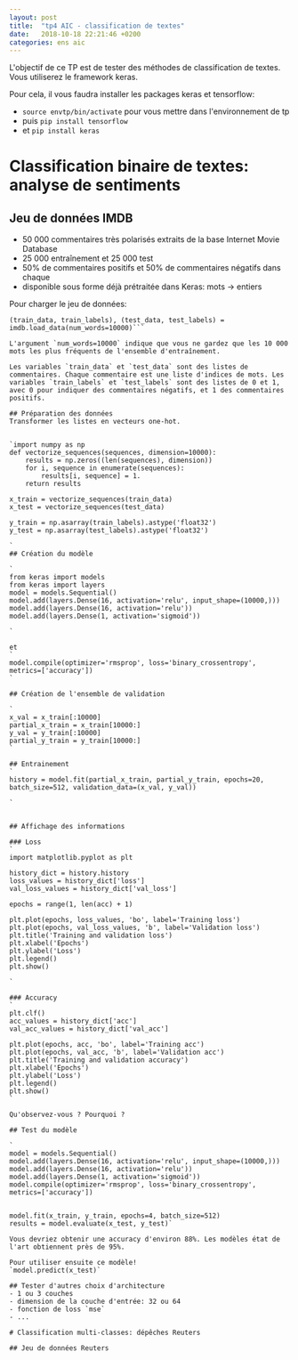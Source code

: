 ```yaml
---
layout: post
title:  "tp4 AIC - classification de textes"
date:   2018-10-18 22:21:46 +0200
categories: ens aic
---
```


L'objectif de ce TP est de tester des méthodes de classification de textes. Vous utiliserez le framework keras.

Pour cela, il vous faudra installer les packages keras et tensorflow:
- `source envtp/bin/activate` pour vous mettre dans l'environnement de tp
- puis `pip install tensorflow`
- et `pip install keras`

# Classification binaire de textes: analyse de sentiments 
## Jeu de données IMDB

- 50 000 commentaires très polarisés extraits de la base Internet Movie Database
- 25 000 entraînement et 25 000 test
- 50% de commentaires positifs et 50% de commentaires négatifs dans chaque
- disponible sous forme déjà prétraitée dans Keras: mots -> entiers

Pour charger le jeu de données:
```from keras.datasets import imdb
(train_data, train_labels), (test_data, test_labels) = imdb.load_data(num_words=10000)```

L'argument `num_words=10000` indique que vous ne gardez que les 10 000 mots les plus fréquents de l'ensemble d'entraînement.

Les variables `train_data` et `test_data` sont des listes de commentaires. Chaque commentaire est une liste d'indices de mots. Les variables `train_labels` et `test_labels` sont des listes de 0 et 1, avec 0 pour indiquer des commentaires négatifs, et 1 des commentaires positifs.

## Préparation des données
Transformer les listes en vecteurs one-hot.


`import numpy as np
def vectorize_sequences(sequences, dimension=10000):
    results = np.zeros((len(sequences), dimension))
    for i, sequence in enumerate(sequences):
        results[i, sequence] = 1.
    return results

x_train = vectorize_sequences(train_data)
x_test = vectorize_sequences(test_data)

y_train = np.asarray(train_labels).astype('float32')
y_test = np.asarray(test_labels).astype('float32')

`
## Création du modèle

`
from keras import models
from keras import layers
model = models.Sequential()
model.add(layers.Dense(16, activation='relu', input_shape=(10000,)))
model.add(layers.Dense(16, activation='relu'))
model.add(layers.Dense(1, activation='sigmoid'))

`

et
`
model.compile(optimizer='rmsprop', loss='binary_crossentropy', metrics=['accuracy'])
`

## Création de l'ensemble de validation

`
x_val = x_train[:10000]
partial_x_train = x_train[10000:]
y_val = y_train[:10000]
partial_y_train = y_train[10000:]
`

## Entrainement
`
history = model.fit(partial_x_train, partial_y_train, epochs=20, batch_size=512, validation_data=(x_val, y_val))

`


## Affichage des informations

### Loss
`
import matplotlib.pyplot as plt

history_dict = history.history
loss_values = history_dict['loss']
val_loss_values = history_dict['val_loss']

epochs = range(1, len(acc) + 1)

plt.plot(epochs, loss_values, 'bo', label='Training loss')
plt.plot(epochs, val_loss_values, 'b', label='Validation loss')
plt.title('Training and validation loss')
plt.xlabel('Epochs')
plt.ylabel('Loss')
plt.legend()
plt.show()

`

### Accuracy
`
plt.clf()
acc_values = history_dict['acc']
val_acc_values = history_dict['val_acc']

plt.plot(epochs, acc, 'bo', label='Training acc')
plt.plot(epochs, val_acc, 'b', label='Validation acc')
plt.title('Training and validation accuracy')
plt.xlabel('Epochs')
plt.ylabel('Loss')
plt.legend()
plt.show()
`

Qu'observez-vous ? Pourquoi ?

## Test du modèle

`
model = models.Sequential()
model.add(layers.Dense(16, activation='relu', input_shape=(10000,)))
model.add(layers.Dense(16, activation='relu'))
model.add(layers.Dense(1, activation='sigmoid'))
model.compile(optimizer='rmsprop', loss='binary_crossentropy', metrics=['accuracy'])


model.fit(x_train, y_train, epochs=4, batch_size=512)
results = model.evaluate(x_test, y_test)`

Vous devriez obtenir une accuracy d'environ 88%. Les modèles état de l'art obtiennent près de 95%.

Pour utiliser ensuite ce modèle!
`model.predict(x_test)`

## Tester d'autres choix d'architecture
- 1 ou 3 couches
- dimension de la couche d'entrée: 32 ou 64
- fonction de loss `mse`
- ... 

# Classification multi-classes: dépêches Reuters

## Jeu de données Reuters
